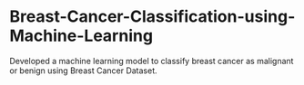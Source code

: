 # Breast-Cancer-Classification-using-Machine-Learning
Developed a machine learning model to classify breast cancer as malignant or benign using Breast Cancer Dataset.
